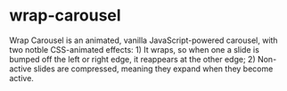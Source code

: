 # wrap-carousel
Wrap Carousel is an animated, vanilla JavaScript-powered carousel, with two notble CSS-animated effects: 1) It wraps, so when one a slide is bumped off the left or right edge, it reappears at the other edge; 2) Non-active slides are compressed, meaning they expand when they become active.
